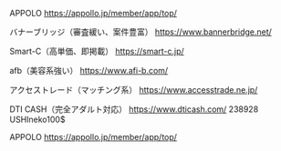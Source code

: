APPOLO
https://appollo.jp/member/app/top/

バナーブリッジ（審査緩い、案件豊富）
https://www.bannerbridge.net/

Smart-C（高単価、即掲載）
https://smart-c.jp/

afb（美容系強い）
https://www.afi-b.com/

アクセストレード（マッチング系）
https://www.accesstrade.ne.jp/

DTI CASH（完全アダルト対応）
https://www.dticash.com/
238928
USHIneko100$

APPOLO
https://appollo.jp/member/app/top/
